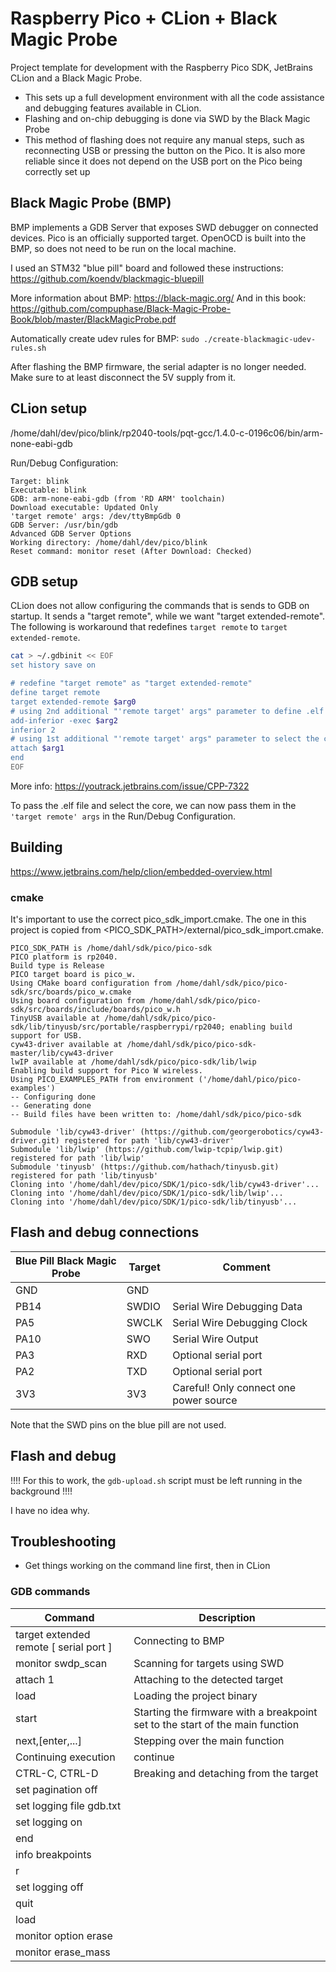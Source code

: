 # Raspberry Pico + CLion + Black Magic Probe

Project template for development with the Raspberry Pico SDK, JetBrains CLion and a Black Magic Probe.

- This sets up a full development environment with all the code assistance and debugging features available in CLion.
- Flashing and on-chip debugging is done via SWD by the Black Magic Probe
- This method of flashing does not require any manual steps, such as reconnecting USB or pressing the button on the Pico. It is also more reliable since it does not depend on the USB port on the Pico being correctly set up


## Black Magic Probe (BMP)

BMP implements a GDB Server that exposes SWD debugger on connected devices. Pico is an officially supported target. OpenOCD is built into the BMP, so does not need to be run on the local machine. 

I used an STM32 "blue pill" board and followed these instructions: https://github.com/koendv/blackmagic-bluepill

More information about BMP: https://black-magic.org/
And in this book: https://github.com/compuphase/Black-Magic-Probe-Book/blob/master/BlackMagicProbe.pdf

Automatically create udev rules for BMP: `sudo ./create-blackmagic-udev-rules.sh`

After flashing the BMP firmware, the serial adapter is no longer needed. Make sure to at least disconnect the 5V supply from it.

## CLion setup

/home/dahl/dev/pico/blink/rp2040-tools/pqt-gcc/1.4.0-c-0196c06/bin/arm-none-eabi-gdb

Run/Debug Configuration:

```
Target: blink
Executable: blink
GDB: arm-none-eabi-gdb (from 'RD ARM' toolchain)
Download executable: Updated Only
'target remote' args: /dev/ttyBmpGdb 0 
GDB Server: /usr/bin/gdb
Advanced GDB Server Options
Working directory: /home/dahl/dev/pico/blink
Reset command: monitor reset (After Download: Checked)
```

## GDB setup

CLion does not allow configuring the commands that is sends to GDB on startup. It sends a "target remote", while we want "target extended-remote". The following is workaround that redefines `target remote` to `target extended-remote`. 

```bash
cat > ~/.gdbinit << EOF
set history save on

# redefine "target remote" as "target extended-remote"
define target remote
target extended-remote $arg0
# using 2nd additional "'remote target' args" parameter to define .elf file
add-inferior -exec $arg2
inferior 2
# using 1st additional "'remote target' args" parameter to select the core
attach $arg1
end
EOF
```

More info: https://youtrack.jetbrains.com/issue/CPP-7322

To pass the .elf file and select the core, we can now pass them in the `'target remote' args` in the Run/Debug Configuration.

## Building

https://www.jetbrains.com/help/clion/embedded-overview.html

### cmake

It's important to use the correct pico_sdk_import.cmake. The one in this project is copied from
<PICO_SDK_PATH>/external/pico_sdk_import.cmake.

```
PICO_SDK_PATH is /home/dahl/sdk/pico/pico-sdk
PICO platform is rp2040.
Build type is Release
PICO target board is pico_w.
Using CMake board configuration from /home/dahl/sdk/pico/pico-sdk/src/boards/pico_w.cmake
Using board configuration from /home/dahl/sdk/pico/pico-sdk/src/boards/include/boards/pico_w.h
TinyUSB available at /home/dahl/sdk/pico/pico-sdk/lib/tinyusb/src/portable/raspberrypi/rp2040; enabling build support for USB.
cyw43-driver available at /home/dahl/sdk/pico/pico-sdk-master/lib/cyw43-driver
lwIP available at /home/dahl/sdk/pico/pico-sdk/lib/lwip
Enabling build support for Pico W wireless.
Using PICO_EXAMPLES_PATH from environment ('/home/dahl/pico/pico-examples')
-- Configuring done
-- Generating done
-- Build files have been written to: /home/dahl/sdk/pico/pico-sdk

Submodule 'lib/cyw43-driver' (https://github.com/georgerobotics/cyw43-driver.git) registered for path 'lib/cyw43-driver'
Submodule 'lib/lwip' (https://github.com/lwip-tcpip/lwip.git) registered for path 'lib/lwip'
Submodule 'tinyusb' (https://github.com/hathach/tinyusb.git) registered for path 'lib/tinyusb'
Cloning into '/home/dahl/dev/pico/SDK/1/pico-sdk/lib/cyw43-driver'...
Cloning into '/home/dahl/dev/pico/SDK/1/pico-sdk/lib/lwip'...
Cloning into '/home/dahl/dev/pico/SDK/1/pico-sdk/lib/tinyusb'...
```

## Flash and debug connections

| Blue Pill Black Magic Probe  | Target | Comment                                 |
| ---------------------------- | ------ | --------------------------------------- |
| GND 	                       | GND 	|                                         | 
| PB14 	                       | SWDIO 	| Serial Wire Debugging Data              |
| PA5 	                       | SWCLK 	| Serial Wire Debugging Clock             |
| PA10 	                       | SWO 	| Serial Wire Output                      |
| PA3 	                       | RXD 	| Optional serial port                    |
| PA2 	                       | TXD 	| Optional serial port                    |
| 3V3 	                       | 3V3 	| Careful! Only connect one power source  |

Note that the SWD pins on the blue pill are not used.


## Flash and debug

!!!! For this to work, the `gdb-upload.sh` script must be left running in the background !!!!

I have no idea why.


## Troubleshooting

- Get things working on the command line first, then in CLion



### GDB commands

| Command| Description |
| --- | --- |
| target extended remote [ serial port ] | Connecting to BMP |
| monitor swdp_scan | Scanning for targets using SWD |
| attach 1 | Attaching to the detected target |
| load | Loading the project binary |
| start | Starting the firmware with a breakpoint set to the start of the main function |
| next,[enter,...] | Stepping over the main function |
| Continuing execution | continue |
| CTRL-C, CTRL-D | Breaking and detaching from the target |
| set pagination off | |
| set logging file gdb.txt | |
| set logging on | |
| end | |
| info breakpoints | |
| r | |
| set logging off | |
| quit | |
| load | |
| monitor option erase | |
| monitor erase_mass | |
